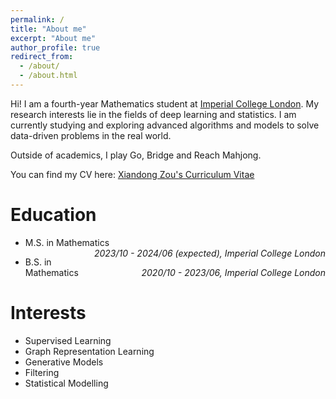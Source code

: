 ```yaml
---
permalink: /
title: "About me"
excerpt: "About me"
author_profile: true
redirect_from: 
  - /about/
  - /about.html
---
```


Hi! I am a fourth-year Mathematics student at [Imperial College London](https://www.imperial.ac.uk/mathematics/). My research interests lie in the fields of deep learning and statistics. I am currently studying and exploring advanced algorithms and models to solve data-driven problems in the real world.

Outside of academics, I play Go, Bridge and Reach Mahjong.

You can find my CV here: [Xiandong Zou's Curriculum Vitae](../files/github_cv.pdf)

Education
======
* <p style="text-align:left;">M.S. in Mathematics<span style="float:right;"><i>2023/10 - 2024/06 (expected), Imperial College London</i></span></p>
* <p style="text-align:left;">B.S. in Mathematics<span style="float:right;"><i>2020/10 - 2023/06, Imperial College London</i></span></p>

Interests
======
* Supervised Learning
* Graph Representation Learning
* Generative Models
* Filtering
* Statistical Modelling